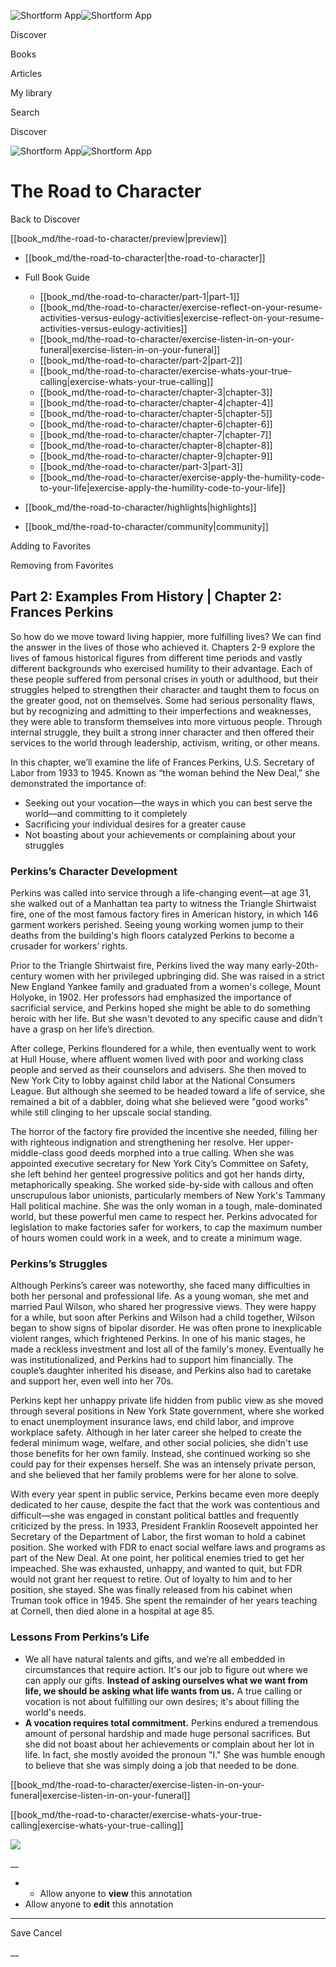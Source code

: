 ![Shortform App](/img/logo.36a2399e.svg)![Shortform App](/img/logo-dark.70c1b072.svg)

Discover

Books

Articles

My library

Search

Discover

![Shortform App](/img/logo.36a2399e.svg)![Shortform App](/img/logo-dark.70c1b072.svg)

# The Road to Character

Back to Discover

[[book_md/the-road-to-character/preview|preview]]

  * [[book_md/the-road-to-character|the-road-to-character]]
  * Full Book Guide

    * [[book_md/the-road-to-character/part-1|part-1]]
    * [[book_md/the-road-to-character/exercise-reflect-on-your-resume-activities-versus-eulogy-activities|exercise-reflect-on-your-resume-activities-versus-eulogy-activities]]
    * [[book_md/the-road-to-character/exercise-listen-in-on-your-funeral|exercise-listen-in-on-your-funeral]]
    * [[book_md/the-road-to-character/part-2|part-2]]
    * [[book_md/the-road-to-character/exercise-whats-your-true-calling|exercise-whats-your-true-calling]]
    * [[book_md/the-road-to-character/chapter-3|chapter-3]]
    * [[book_md/the-road-to-character/chapter-4|chapter-4]]
    * [[book_md/the-road-to-character/chapter-5|chapter-5]]
    * [[book_md/the-road-to-character/chapter-6|chapter-6]]
    * [[book_md/the-road-to-character/chapter-7|chapter-7]]
    * [[book_md/the-road-to-character/chapter-8|chapter-8]]
    * [[book_md/the-road-to-character/chapter-9|chapter-9]]
    * [[book_md/the-road-to-character/part-3|part-3]]
    * [[book_md/the-road-to-character/exercise-apply-the-humility-code-to-your-life|exercise-apply-the-humility-code-to-your-life]]
  * [[book_md/the-road-to-character/highlights|highlights]]
  * [[book_md/the-road-to-character/community|community]]



Adding to Favorites 

Removing from Favorites 

## Part 2: Examples From History | Chapter 2: Frances Perkins

So how do we move toward living happier, more fulfilling lives? We can find the answer in the lives of those who achieved it. Chapters 2-9 explore the lives of famous historical figures from different time periods and vastly different backgrounds who exercised humility to their advantage. Each of these people suffered from personal crises in youth or adulthood, but their struggles helped to strengthen their character and taught them to focus on the greater good, not on themselves. Some had serious personality flaws, but by recognizing and admitting to their imperfections and weaknesses, they were able to transform themselves into more virtuous people. Through internal struggle, they built a strong inner character and then offered their services to the world through leadership, activism, writing, or other means.

In this chapter, we’ll examine the life of Frances Perkins, U.S. Secretary of Labor from 1933 to 1945. Known as “the woman behind the New Deal,” she demonstrated the importance of:

  * Seeking out your vocation—the ways in which you can best serve the world—and committing to it completely 
  * Sacrificing your individual desires for a greater cause
  * Not boasting about your achievements or complaining about your struggles 



### Perkins’s Character Development

Perkins was called into service through a life-changing event—at age 31, she walked out of a Manhattan tea party to witness the Triangle Shirtwaist fire, one of the most famous factory fires in American history, in which 146 garment workers perished. Seeing young working women jump to their deaths from the building's high floors catalyzed Perkins to become a crusader for workers’ rights.

Prior to the Triangle Shirtwaist fire, Perkins lived the way many early-20th-century women with her privileged upbringing did. She was raised in a strict New England Yankee family and graduated from a women's college, Mount Holyoke, in 1902. Her professors had emphasized the importance of sacrificial service, and Perkins hoped she might be able to do something heroic with her life. But she wasn't devoted to any specific cause and didn't have a grasp on her life’s direction.

After college, Perkins floundered for a while, then eventually went to work at Hull House, where affluent women lived with poor and working class people and served as their counselors and advisers. She then moved to New York City to lobby against child labor at the National Consumers League. But although she seemed to be headed toward a life of service, she remained a bit of a dabbler, doing what she believed were "good works" while still clinging to her upscale social standing.

The horror of the factory fire provided the incentive she needed, filling her with righteous indignation and strengthening her resolve. Her upper-middle-class good deeds morphed into a true calling. When she was appointed executive secretary for New York City’s Committee on Safety, she left behind her genteel progressive politics and got her hands dirty, metaphorically speaking. She worked side-by-side with callous and often unscrupulous labor unionists, particularly members of New York's Tammany Hall political machine. She was the only woman in a tough, male-dominated world, but these powerful men came to respect her. Perkins advocated for legislation to make factories safer for workers, to cap the maximum number of hours women could work in a week, and to create a minimum wage.

### Perkins’s Struggles

Although Perkins’s career was noteworthy, she faced many difficulties in both her personal and professional life. As a young woman, she met and married Paul Wilson, who shared her progressive views. They were happy for a while, but soon after Perkins and Wilson had a child together, Wilson began to show signs of bipolar disorder. He was often prone to inexplicable violent ranges, which frightened Perkins. In one of his manic stages, he made a reckless investment and lost all of the family's money. Eventually he was institutionalized, and Perkins had to support him financially. The couple’s daughter inherited his disease, and Perkins also had to caretake and support her, even well into her 70s.

Perkins kept her unhappy private life hidden from public view as she moved through several positions in New York State government, where she worked to enact unemployment insurance laws, end child labor, and improve workplace safety. Although in her later career she helped to create the federal minimum wage, welfare, and other social policies, she didn't use those benefits for her own family. Instead, she continued working so she could pay for their expenses herself. She was an intensely private person, and she believed that her family problems were for her alone to solve.

With every year spent in public service, Perkins became even more deeply dedicated to her cause, despite the fact that the work was contentious and difficult—she was engaged in constant political battles and frequently criticized by the press. In 1933, President Franklin Roosevelt appointed her Secretary of the Department of Labor, the first woman to hold a cabinet position. She worked with FDR to enact social welfare laws and programs as part of the New Deal. At one point, her political enemies tried to get her impeached. She was exhausted, unhappy, and wanted to quit, but FDR would not grant her request to retire. Out of loyalty to him and to her position, she stayed. She was finally released from his cabinet when Truman took office in 1945. She spent the remainder of her years teaching at Cornell, then died alone in a hospital at age 85.

### Lessons From Perkins’s Life

  * We all have natural talents and gifts, and we’re all embedded in circumstances that require action. It's our job to figure out where we can apply our gifts. **Instead of asking ourselves what we want from life, we should be asking what life wants from us.** A true calling or vocation is not about fulfilling our own desires; it's about filling the world's needs. 
  * **A vocation requires total commitment.** Perkins endured a tremendous amount of personal hardship and made huge personal sacrifices. But she did not boast about her achievements or complain about her lot in life. In fact, she mostly avoided the pronoun "I." She was humble enough to believe that she was simply doing a job that needed to be done. 



[[book_md/the-road-to-character/exercise-listen-in-on-your-funeral|exercise-listen-in-on-your-funeral]]

[[book_md/the-road-to-character/exercise-whats-your-true-calling|exercise-whats-your-true-calling]]

![](https://bat.bing.com/action/0?ti=56018282&Ver=2&mid=07ab01f8-326f-4161-8fb9-267ffdb5cfee&sid=1711133063fa11eebdec89a8b8ae3bbc&vid=171147a063fa11eea7440fcfeb230d96&vids=0&msclkid=N&pi=0&lg=en-US&sw=800&sh=600&sc=24&nwd=1&tl=Shortform%20%7C%20Book&p=https%3A%2F%2Fwww.shortform.com%2Fapp%2Fbook%2Fthe-road-to-character%2Fpart-2&r=&lt=393&evt=pageLoad&sv=1&rn=630812)

__

  *   * Allow anyone to **view** this annotation
  * Allow anyone to **edit** this annotation



* * *

Save Cancel

__



